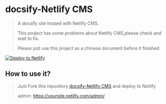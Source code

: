 # docsify-Netlify CMS

> A docsify site hosted with Netlify CMS.

> This project has some problems about Netlify CMS,please check and wait to fix.

> Please just use this project as a chinese document before it finished.

<!-- Markdown snippet -->
[![Deploy to Netlify](https://www.netlify.com/img/deploy/button.svg)](https://app.netlify.com/start/deploy?repository=https://github.com/DemoMacro/docsify-NetlifyCMS/) 


## How to use it?

> Just Fork this repository [docsify-Netlify CMS](https://github.com/DemoMacro/docsify-NetlifyCMS) and deploy to Netlify

> admin: https://yoursite.netlify.com/admin/